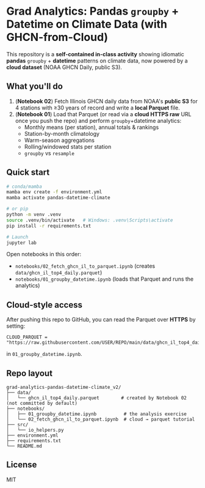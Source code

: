 # Grad Analytics: Pandas `groupby` + Datetime on Climate Data (with GHCN-from-Cloud)

This repository is a **self-contained in-class activity** showing idiomatic **pandas** `groupby` + **datetime** patterns
on climate data, now powered by a **cloud dataset** (NOAA GHCN Daily, public S3).

## What you'll do
1. (**Notebook 02**) Fetch Illinois GHCN daily data from NOAA's **public S3** for 4 stations with ≥30 years of record and write a **local Parquet** file.
2. (**Notebook 01**) Load that Parquet (or read via a **cloud HTTPS raw** URL once you push the repo) and perform `groupby`+datetime analytics:
   - Monthly means (per station), annual totals & rankings
   - Station-by-month climatology
   - Warm-season aggregations
   - Rolling/windowed stats per station
   - `groupby` vs `resample`

## Quick start

```bash
# conda/mamba
mamba env create -f environment.yml
mamba activate pandas-datetime-climate

# or pip
python -m venv .venv
source .venv/bin/activate   # Windows: .venv\Scripts\activate
pip install -r requirements.txt

# Launch
jupyter lab
```

Open notebooks in this order:

- `notebooks/02_fetch_ghcn_il_to_parquet.ipynb` (creates `data/ghcn_il_top4_daily.parquet`)
- `notebooks/01_groupby_datetime.ipynb` (loads that Parquet and runs the analytics)

## Cloud-style access

After pushing this repo to GitHub, you can read the Parquet over **HTTPS** by setting:
```
CLOUD_PARQUET = "https://raw.githubusercontent.com/USER/REPO/main/data/ghcn_il_top4_daily.parquet"
```
in `01_groupby_datetime.ipynb`.

## Repo layout
```
grad-analytics-pandas-datetime-climate_v2/
├── data/
│   └── ghcn_il_top4_daily.parquet        # created by Notebook 02 (not committed by default)
├── notebooks/
│   ├── 01_groupby_datetime.ipynb          # the analysis exercise
│   └── 02_fetch_ghcn_il_to_parquet.ipynb  # cloud → parquet tutorial
├── src/
│   └── io_helpers.py
├── environment.yml
├── requirements.txt
└── README.md
```

## License
MIT
